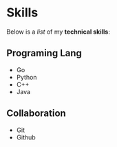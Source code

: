 # Skills 

Below is a _list_ of my **technical skills**:

## Programing Lang
- Go 
- Python 
- C++
- Java

## Collaboration
- Git
- Github

